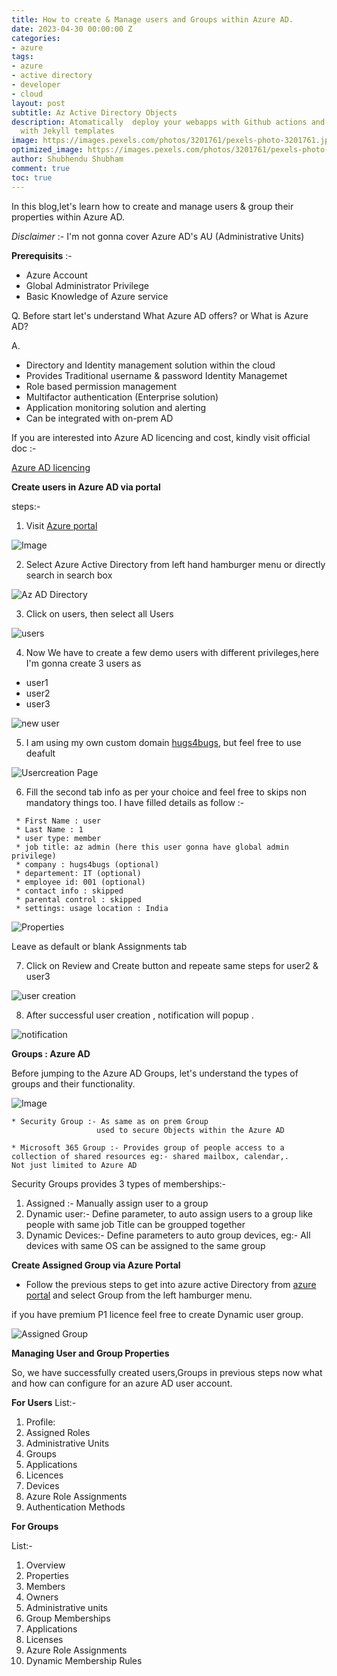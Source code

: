 ```yaml
---
title: How to create & Manage users and Groups within Azure AD.
date: 2023-04-30 00:00:00 Z
categories:
- azure
tags:
- azure
- active directory
- developer
- cloud
layout: post
subtitle: Az Active Directory Objects
description: Atomatically  deploy your webapps with Github actions and firebase hosting
  with Jekyll templates
image: https://images.pexels.com/photos/3201761/pexels-photo-3201761.jpeg?auto=compress&cs=tinysrgb&w=1260&h=750&dpr=1
optimized_image: https://images.pexels.com/photos/3201761/pexels-photo-3201761.jpeg?auto=compress&cs=tinysrgb&w=1260&h=750&dpr=1
author: Shubhendu Shubham
comment: true
toc: true
---
```


In this blog,let's learn how to create and manage users & group their properties within Azure AD.

*Disclaimer* :- I'm not gonna cover Azure AD's AU (Administrative Units)

**Prerequisits** :- 

 * Azure Account 
 * Global Administrator Privilege
 * Basic Knowledge of Azure service

Q. Before start let's understand What Azure AD offers? or What is Azure AD?

A. 
   * Directory and Identity management solution within the cloud  
   * Provides Traditional username & password Identity Managemet 
   * Role based permission management
   * Multifactor authentication (Enterprise solution)
   * Application monitoring solution and alerting
   * Can be integrated with on-prem AD

If you are interested into Azure AD licencing and cost, kindly visit official doc :-

[Azure AD licencing](https://www.microsoft.com/nl-nl/security/business/identity-access-management/azure-ad-pricing?rtc=1&market=nl)

**Create users in Azure AD via portal**

steps:- 

1) Visit [Azure portal](https://portal.azure.com)


![Image](https://res.cloudinary.com/hugs4bugs/image/upload/v1687535386/Azure/az104/1_ijkwsk.jpg)

2) Select Azure Active Directory from left hand hamburger menu or directly search in search box

![Az AD Directory](https://res.cloudinary.com/hugs4bugs/image/upload/v1687535627/Azure/az104/2_b4bvym.jpg)

3) Click on users, then select all Users

![users](https://res.cloudinary.com/hugs4bugs/image/upload/v1687535966/Azure/az104/3_miyxtr.jpg)

4) Now We have to create a few demo users with different privileges,here I'm gonna create 3 users as 
 - user1
 - user2
 - user3

![new user](https://res.cloudinary.com/hugs4bugs/image/upload/v1687536583/Azure/az104/4_vmwzm2.jpg)

5) I am using my own custom domain [hugs4bugs](https://hugs4bugs.me), but feel free to use deafult 

![Usercreation Page](https://res.cloudinary.com/hugs4bugs/image/upload/v1687538927/Azure/az104/5_rq9uzk.jpg)

6) Fill the second tab info as per your choice and feel free to skips non mandatory things too.
I have filled details as follow :-
```
 * First Name : user
 * Last Name : 1
 * user type: member
 * job title: az admin (here this user gonna have global admin privilege)
 * company : hugs4bugs (optional)
 * departement: IT (optional)
 * employee id: 001 (optional)
 * contact info : skipped 
 * parental control : skipped 
 * settings: usage location : India
```
![Properties](https://res.cloudinary.com/hugs4bugs/image/upload/v1687539645/Azure/az104/6_c87kus.jpg)

Leave as default or blank Assignments tab 

7) Click on Review and Create button and repeate same steps for user2 & user3

![user creation](https://res.cloudinary.com/hugs4bugs/image/upload/v1687540040/Azure/az104/7_fhlywu.jpg)

8) After successful user creation , notification will popup .

![notification](https://res.cloudinary.com/hugs4bugs/image/upload/v1687540045/Azure/az104/8_pszz3x.jpg)

**Groups : Azure AD**

Before jumping to the Azure AD Groups, let's understand the types of groups and their functionality.

![Image](https://res.cloudinary.com/hugs4bugs/image/upload/v1687549467/Azure/az104/9_ancsen.jpg)
```
* Security Group :- As same as on prem Group
                   used to secure Objects within the Azure AD 

* Microsoft 365 Group :- Provides group of people access to a collection of shared resources eg:- shared mailbox, calendar,.
Not just limited to Azure AD
```
Security Groups provides 3 types of memberships:-

1. Assigned :- Manually assign user to a group
2. Dynamic user:- Define parameter, to auto assign users to a group like people with same job Title can be groupped together
3. Dynamic Devices:- Define parameters to auto group devices, eg:- All devices with same OS can be assigned to the same group

**Create Assigned Group via Azure Portal**

* Follow the previous steps to get into azure active Directory from [azure portal](https://portal.azure.com) and select Group from the left hamburger menu.

if you have premium P1 licence feel free to create Dynamic user group.

![Assigned Group](https://res.cloudinary.com/hugs4bugs/image/upload/v1687555597/Azure/az104/10_oizkdd.jpg)

**Managing User and Group Properties**

So, we have successfully created users,Groups in previous steps now what and how can configure for an azure AD user account.

**For Users**
List:- 

1. Profile: 
2. Assigned Roles
3. Administrative Units
4. Groups
5. Applications
6. Licences
7. Devices
8. Azure Role Assignments 
9. Authentication Methods

**For Groups**

List:-

1. Overview
2. Properties
3. Members
4. Owners
5. Administrative units
6. Group Memberships
7. Applications
8. Licenses
9. Azure Role Assignments
10. Dynamic Membership Rules
